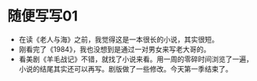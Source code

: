 # 随便写写01



- 在读《老人与海》之前，我觉得这是一本很长的小说，其实很短。
- 刚看完了《1984》，我也没想到是通过一对男女来写老大哥的。
- 看美剧《羊毛战记》不错，就找了小说来看。用一周的零碎时间浏览了一遍，小说的结尾其实还可以再写。剧版做了一些修改。今天第一季结束了。
